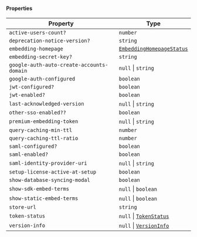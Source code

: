 #### Properties

| Property                                                                                       | Type                                                                     |
| ---------------------------------------------------------------------------------------------- | ------------------------------------------------------------------------ |
| <a id="active-users-count"></a> `active-users-count?`                                          | `number`                                                                 |
| <a id="deprecation-notice-version"></a> `deprecation-notice-version?`                          | `string`                                                                 |
| <a id="embedding-homepage"></a> `embedding-homepage`                                           | [`EmbeddingHomepageStatus`](./generated/html/EmbeddingHomepageStatus.md) |
| <a id="embedding-secret-key"></a> `embedding-secret-key?`                                      | `string`                                                                 |
| <a id="google-auth-auto-create-accounts-domain"></a> `google-auth-auto-create-accounts-domain` | `null` \| `string`                                                       |
| <a id="google-auth-configured"></a> `google-auth-configured`                                   | `boolean`                                                                |
| <a id="jwt-configured"></a> `jwt-configured?`                                                  | `boolean`                                                                |
| <a id="jwt-enabled"></a> `jwt-enabled?`                                                        | `boolean`                                                                |
| <a id="last-acknowledged-version"></a> `last-acknowledged-version`                             | `null` \| `string`                                                       |
| <a id="other-sso-enabled"></a> `other-sso-enabled??`                                           | `boolean`                                                                |
| <a id="premium-embedding-token"></a> `premium-embedding-token`                                 | `null` \| `string`                                                       |
| <a id="query-caching-min-ttl"></a> `query-caching-min-ttl`                                     | `number`                                                                 |
| <a id="query-caching-ttl-ratio"></a> `query-caching-ttl-ratio`                                 | `number`                                                                 |
| <a id="saml-configured"></a> `saml-configured?`                                                | `boolean`                                                                |
| <a id="saml-enabled"></a> `saml-enabled?`                                                      | `boolean`                                                                |
| <a id="saml-identity-provider-uri"></a> `saml-identity-provider-uri`                           | `null` \| `string`                                                       |
| <a id="setup-license-active-at-setup"></a> `setup-license-active-at-setup`                     | `boolean`                                                                |
| <a id="show-database-syncing-modal"></a> `show-database-syncing-modal`                         | `boolean`                                                                |
| <a id="show-sdk-embed-terms"></a> `show-sdk-embed-terms`                                       | `null` \| `boolean`                                                      |
| <a id="show-static-embed-terms"></a> `show-static-embed-terms`                                 | `null` \| `boolean`                                                      |
| <a id="store-url"></a> `store-url`                                                             | `string`                                                                 |
| <a id="token-status"></a> `token-status`                                                       | `null` \| [`TokenStatus`](./generated/html/TokenStatus.md)               |
| <a id="version-info"></a> `version-info`                                                       | `null` \| [`VersionInfo`](./generated/html/VersionInfo.md)               |
